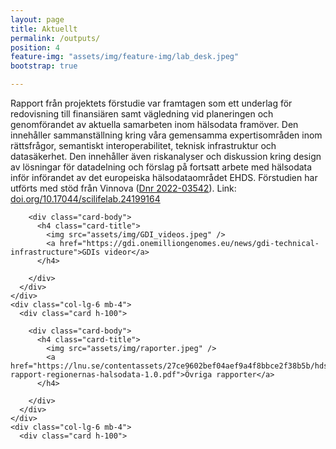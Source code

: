 ```yaml
---
layout: page
title: Aktuellt
permalink: /outputs/
position: 4
feature-img: "assets/img/feature-img/lab_desk.jpeg"
bootstrap: true

---
```


Rapport från projektets förstudie var framtagen som ett underlag för redovisning till finansiären samt vägledning vid planeringen och genomförandet av aktuella samarbeten inom hälsodata framöver. 
Den innehåller sammanställning kring våra gemensamma expertisområden inom rättsfrågor, semantiskt interoperabilitet, teknisk infrastruktur och datasäkerhet. Den innehåller även riskanalyser 
och diskussion kring design av lösningar för datadelning och förslag på fortsatt arbete med hälsodata inför införandet av det europeiska hälsodataområdet EHDS. Förstudien har utförts med stöd 
från Vinnova (<a href="https://www.vinnova.se/p/for-effektivt-och-hallbart-nyttjande-av-halsodata-genom-integrering-av-digital-projekten-i-sverige/?_t_id=bg624RHslRuoHiqzodAX4w%3d%3d&_t_uuid=Kf-e5buyTzesNvtD_Kb2gA&_t_q=h%c3%a4lsodata&_t_tags=language%3asv%2csiteid%3a6a0eda26-a5be-4f47-a778-b9393a63f812%2candquerymatch&_t_hit.id=Vinnova_Models_Pages_ProjectPage/_1fa19ef1-50ac-4568-830e-4eada5c0bbd6_sv&_t_hit.pos=17">Dnr 2022-03542</a>). 
Link: <a href="https://doi.org/10.17044/scilifelab.24199164">doi.org/10.17044/scilifelab.24199164</a>


 <!-- Page Content -->
<div class="container-fluid">

  <div class="row">
    <div class="col-lg-6 mb-4">
      <div class="card h-100">


        <div class="card-body">
          <h4 class="card-title">
            <img src="assets/img/GDI_videos.jpeg" />
            <a href="https://gdi.onemilliongenomes.eu/news/gdi-technical-infrastructure">GDIs videor</a> 
          </h4>

        </div>
      </div>
    </div>
    <div class="col-lg-6 mb-4">
      <div class="card h-100">
      
        <div class="card-body">
          <h4 class="card-title">
            <img src="assets/img/raporter.jpeg" />
            <a href="https://lnu.se/contentassets/27ce9602bef04aef9a4f8bbce2f38b5b/hds-rapport-regionernas-halsodata-1.0.pdf">Övriga rapporter</a>
          </h4>

        </div>
      </div>
    </div>
    <div class="col-lg-6 mb-4">
      <div class="card h-100">
      
  
  <!-- /.row -->

</div>
<!-- /.container -->
